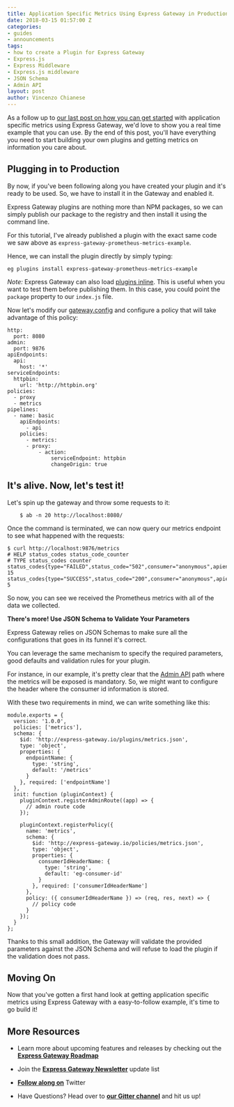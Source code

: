 ```yaml
---
title: Application Specific Metrics Using Express Gateway in Production
date: 2018-03-15 01:57:00 Z
categories:
- guides
- announcements
tags:
- how to create a Plugin for Express Gateway
- Express.js
- Express Middleware
- Express.js middleware
- JSON Schema
- Admin API
layout: post
author: Vincenzo Chianese
---
```


As a follow up to [our last post on how you can get started](https://www.express-gateway.io/application-specific-metrics-using-express-gateway/) with application specific metrics using Express Gateway, we'd love to show you a real time example that you can use. By the end of this post, you'll have everything you need to start building your own plugins and getting metrics on information you care about.

<!--excerpt-->

## Plugging in to Production

By now, if you've been following along you have created your plugin and it's ready to be used. So, we have to install it in the Gateway and enabled it.

Express Gateway plugins are nothing more than NPM packages, so we can simply publish our package to the registry and then install it using the command line.

For this tutorial, I've already published a plugin with the exact same code we saw above as `express-gateway-prometheus-metrics-example`.

Hence, we can install the plugin directly by simply typing:

`eg plugins install express-gateway-prometheus-metrics-example`

*Note:* Express Gateway can also load [plugins inline](https://github.com/XVincentX/express-gateway-prometheus-metrics-example/blob/master/gateway/config/system.config.yml#L9). This is useful when you want to test them before publishing them. In this case, you could point the `package` property to our `index.js` file.

Now let's modify our [gateway.config](https://www.express-gateway.io/docs/configuration/gateway.config.yml/) and configure a policy that will take advantage of this policy:

```
http:
  port: 8080
admin:
  port: 9876
apiEndpoints:
  api:
    host: '*'
serviceEndpoints:
  httpbin:
    url: 'http://httpbin.org'
policies:
  - proxy
  - metrics
pipelines:
  - name: basic
    apiEndpoints:
      - api
    policies:
      - metrics:
      - proxy:
          - action:
              serviceEndpoint: httpbin
              changeOrigin: true
```


## It's alive. Now, let's test it!

Let's spin up the gateway and throw some requests to it:
```
    $ ab -n 20 http://localhost:8080/
```
Once the command is terminated, we can now query our metrics endpoint to see what happened with the requests:

```
$ curl http://localhost:9876/metrics
# HELP status_codes status_code_counter
# TYPE status_codes counter
status_codes{type="FAILED",status_code="502",consumer="anonymous",apiendpoint="api"} 15
status_codes{type="SUCCESS",status_code="200",consumer="anonymous",apiendpoint="api"} 5
```

So now, you can see we received the Prometheus metrics with all of the data we collected.

**There's more! Use JSON Schema to Validate Your Parameters**

Express Gateway relies on JSON Schemas to make sure all the configurations that goes in its funnel it's correct.

You can leverage the same mechanism to specify the required parameters, good defaults and validation rules for your plugin.

For instance, in our example, it's pretty clear that the [Admin API](https://www.express-gateway.io/docs/admin/#markdown) path where the metrics will be exposed is mandatory. So, we might want to configure the header where the consumer id information is stored.

With these two requirements in mind, we can write something like this:

```
module.exports = {
  version: '1.0.0',
  policies: ['metrics'],
  schema: {
    $id: 'http://express-gateway.io/plugins/metrics.json',
    type: 'object',
    properties: {
      endpointName: {
        type: 'string',
        default: '/metrics'
      }
    }, required: ['endpointName']
  },
  init: function (pluginContext) {
    pluginContext.registerAdminRoute((app) => {
      // admin route code
    });

    pluginContext.registerPolicy({
      name: 'metrics',
      schema: {
        $id: 'http://express-gateway.io/policies/metrics.json',
        type: 'object',
        properties: {
          consumerIdHeaderName: {
            type: 'string',
            default: 'eg-consumer-id'
          }
        }, required: ['consumerIdHeaderName']
      },
      policy: ({ consumerIdHeaderName }) => (req, res, next) => {
        // policy code
      }
    });
  }
};

```

Thanks to this small addition, the Gateway will validate the provided parameters against the JSON Schema and will refuse to load the plugin if the validation does not pass.

## Moving On

Now that you've gotten a first hand look at getting application specific metrics using Express Gateway with a easy-to-follow example, it's time to go build it!

## More Resources

* Learn more about upcoming features and releases by checking out the **[Express Gateway Roadmap](https://github.com/ExpressGateway/express-gateway/milestones)**

* Join the **[Express Gateway Newsletter](https://eepurl.com/cVOqd5)** update list

* **[Follow along on](https://twitter.com/express_gateway)** Twitter

* Have Questions? Head over to **[our Gitter channel](https://gitter.im/ExpressGateway/express-gateway)** and hit us up!

